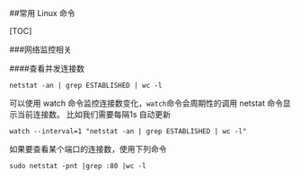 ##常用 Linux 命令

[TOC]

###网络监控相关

####查看并发连接数

    netstat -an | grep ESTABLISHED | wc -l

可以使用 watch 命令监控连接数变化，`watch`命令会周期性的调用 netstat 命令显示当前连接数。
比如我们需要每隔1s 自动更新

    watch --interval=1 "netstat -an | grep ESTABLISHED | wc -l"

如果要查看某个端口的连接数，使用下列命令

	sudo netstat -pnt |grep :80 |wc -l

